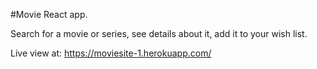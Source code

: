 #Movie React app. 

Search for a movie or series, see details about it, add it to your wish list.

Live view at: https://moviesite-1.herokuapp.com/
